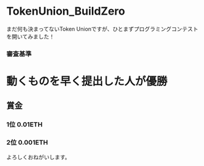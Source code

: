 # TokenUnion_BuildZero
まだ何も決まってないToken Unionですが、ひとまずプログラミングコンテストを開いてみました！


### 審査基準
# 動くものを早く提出した人が優勝

## 賞金
### 1位 0.01ETH
### 2位 0.001ETH

よろしくおねがいします。
